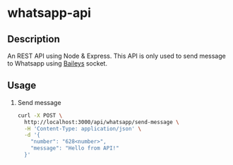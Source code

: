 # whatsapp-api
## Description
An REST API using Node & Express. This API is only used to send message to Whatsapp using [Baileys](https://github.com/WhiskeySockets/Baileys) socket.

## Usage
1. Send message
    ```bash
    curl -X POST \
      http://localhost:3000/api/whatsapp/send-message \
      -H 'Content-Type: application/json' \
      -d '{
        "number": "628<number>",
        "message": "Hello from API!"
      }'
    ```
